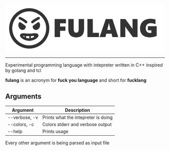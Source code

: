 ![logo](fulang-logo.png)
***

Experimental programming language with intepreter written in C++ inspired by golang and tcl

__fulang__ is an acronym for **fuck you language** and short for **fucklang**

## Arguments

| Argument    		| Description                           |
| --------    		| -----------                           |
| --verbose, -v   	| Prints what the intepreter is doing   |
| --colors, -c		| Colors stderr and verbose output      |
| --help			| Prints usage							|

Every other argument is being parsed as input file
